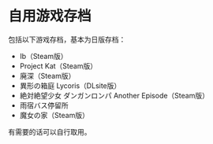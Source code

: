 # 自用游戏存档

包括以下游戏存档，基本为日版存档：

- Ib（Steam版）
- Project Kat（Steam版）
- 廃深（Steam版）
- 異形の箱庭 Lycoris（DLsite版）
- 絶対絶望少女 ダンガンロンパ Another Episode（Steam版）
- 雨宿バス停留所
- 魔女の家（Steam版）

有需要的话可以自行取用。
